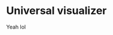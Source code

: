 # Universal visualizer

<!--{{{
  "title" : "Universal visualizer",
  "date" : "2016-08-29T03:04:21.983Z",
  "byline": "93 bilion lightyears, nearly 14 billion years, someone has to do something",
  "preview": "Google is good. Google is very good, but it could be better"
}}}-->

Yeah lol